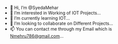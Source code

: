 - 👋 Hi, I’m @SyedaMehar
- 👀 I’m interested in Working of IOT Projects...
- 🌱 I’m currently learning IOT...
- 💞️ I’m looking to collaborate on Different Projects...
- 📫 You can contact me through my Email which is Nmehru786@gmail.com...

<!---
SyedaMehar/SyedaMehar is a ✨ special ✨ repository because its `README.md` (this file) appears on your GitHub profile.
You can click the Preview link to take a look at your changes.
--->
